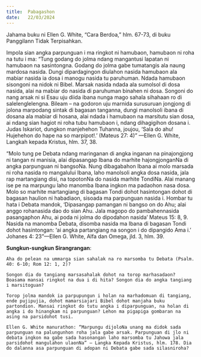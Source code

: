 ```yaml
---
title:  Pabagashon
date:   22/03/2024
---
```


Jahama buku ni Ellen G. White, “Cara Berdoa,” hlm. 67-73, di buku Panggilann Tidak Terpisahkan.

Impola sian angka parpunguan i ma ringkot ni hamubaon, hamubaon ni roha na tutu i ma: “Tung godang do jolma ndang mangantusi lapatan ni hamubaon na sasintongna. Godang do jolma gabe tumatangis ala naung mardosa nasida. Dungi dipardagingon diulahon nasida hamubaon ala mabiar nasida ia dosa i manogu nasida tu paruhuman. Ndada hamubaon sisongoni na nidok ni Bibel. Marsak nasida ndada ala sumolsol di dosa nasida, alai na mabiar do nasida di paruhuman binahen ni dosa. Songoni do nang arsak ni si Esau uju diida ibana nunga mago sahala sihahaan ro di salelenglelengna. Bileam – na godoron uju marnida surusuruan jongjong di jolona marpodang sintak di bagasan tanganna, dungi manolsoli ibana di dosana ala mabiar di hosana, alai ndada i hamubaon na marsitutu sian dosa, ai ndang sian hagiot ni roha tubu hamubaon i, ndang dihagigihon dosana i. Judas Iskariot, dungkon manjehehon Tuhanna, joujou, ‘Sala do ahu! Hujehehon do hape na so marpipot!.’ (Mateus 27: 4)” —Ellen G. White, Langkah kepada Kristus, hlm. 37, 38.

“Molo tung pe Debata ndang maringanan di angka inganan na pinajongjong ni tangan ni manisia, alai dipasangap Ibana do marhite hajongjonganNa di angka parpunguan ni bangsoNa. Nung dibagabahon Ibana ai molo marsada ni roha nasida ro mangalului Ibana, laho manolsoli angka dosa nasida, jala rap martangiang disi, na topotonNa do nasida marhite TondiNa. Alai manang ise pe na marpungu laho manomba Ibana ingkon ma padaohon nasa dosa. Molo so marhite martangiang di bagasan Tondi dohot hasintongan dohot di bagasan haulion ni habadiaon, sisoada ma parpunguan nasida i. Hombar tu hata i Debata mandok, ‘Dipasangap pamangan ni bangso on do Ahu; alai anggo rohanasida dao do sian Ahu. Jala magopo do pambahennasida pasangaphon Ahu, ai poda ni jolma do dipodahon nasida’ Mateus 15: 8, 9. Nasida na manomba Debata, disomba nasida ma Ibana di bagasan Tondi dohot hasintongan: ‘ai angka partangiang na songon i do dipangido Ama i.’ Johanes 4: 23”—Ellen G. White, Alfa dan Omega, jld. 3, hlm. 39.

**Sungkun-sungkun Sirangrangan**:

`Aha do pelean na ummarga sian sahalak na ro marsomba tu Debata (Psalm. 40: 6-10; Rom 12: 1, 2)?`

`Songon dia do tangiang marsasahalak dohot na torop marhasadaon? Boasama mansai ringkot na dua i di hita? Songon dia do angka tangiang i marsitoguan?`

`Torop jolma mandok ia parpupungun i holan na marhadomuan di tangiang, ende pujipujia, dohot mamarsiajari Bibel dohot manjaha buku partondion. Mansai ringkot do tutu angka i diparpunguan, na holan di angka i do hinangkam ni parpunguan? Lehon ma pigapiga gombaran na asing na parsidohot tusi.`

`Ellen G. White manurathon: “Marpungu dijoloNa unang ma didok sada parpunguan na palungunhon roha jala gabe arsak. Parpunguan di jlo ni debata ingkon ma gabe sada hasonangan laho marsomba tu Jahowa jala parsidohot mangulahon ulaonNa” – Langka Kepada Kristus, hlm. 178. Dia do dalanna asa parpunguan di adopan ni Debata gabe sada silasniroha?`
